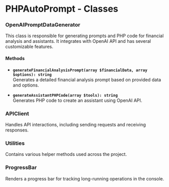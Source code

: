
# PHPAutoPrompt - Classes

### OpenAIPromptDataGenerator

This class is responsible for generating prompts and PHP code for financial analysis and assistants. It integrates with OpenAI API and has several customizable features.

#### Methods

- **`generateFinancialAnalysisPrompt(array $financialData, array $options): string`**  
  Generates a detailed financial analysis prompt based on provided data and options.

- **`generateAssistantPHPCode(array $tools): string`**  
  Generates PHP code to create an assistant using OpenAI API.

### APIClient

Handles API interactions, including sending requests and receiving responses.

### Utilities

Contains various helper methods used across the project.

### ProgressBar

Renders a progress bar for tracking long-running operations in the console.

